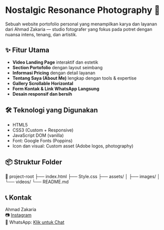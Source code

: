 # Nostalgic Resonance Photography 📸

Sebuah website portofolio personal yang menampilkan karya dan layanan dari Ahmad Zakaria — studio fotografer yang fokus pada potret dengan nuansa intens, tenang, dan artistik.

## ✨ Fitur Utama
- **Video Landing Page** interaktif dan estetik
- **Section Portofolio** dengan layout seimbang
- **Informasi Pricing** dengan detail layanan
- **Tentang Saya (About Me)** lengkap dengan tools & expertise
- **Gallery Scrollable Horizontal**
- **Form Kontak & Link WhatsApp Langsung**
- **Desain responsif dan bersih**

## 🛠️ Teknologi yang Digunakan
- HTML5
- CSS3 (Custom + Responsive)
- JavaScript DOM (vanilla)
- Font: Google Fonts (Poppins)
- Icon dan visual: Custom asset (Adobe logos, photography)

## 📦 Struktur Folder
📁 project-root
├── index.html
├── Style.css
├── assets/
│ ├── images/
│ └── videos/
└── README.md

## 📞 Kontak
Ahmad Zakaria  
📷 [Instagram](https://instagram.com/...)  
📱 WhatsApp: [Klik untuk Chat](https://wa.me/6281234567890)

